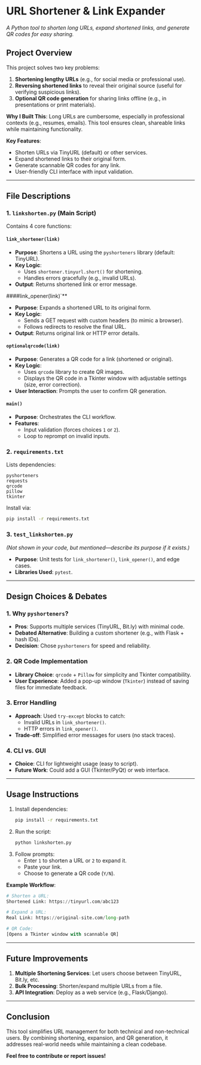 # **URL Shortener & Link Expander**
*A Python tool to shorten long URLs, expand shortened links, and generate QR codes for easy sharing.*

## **Project Overview**
This project solves two key problems:
1. **Shortening lengthy URLs** (e.g., for social media or professional use).
2. **Reversing shortened links** to reveal their original source (useful for verifying suspicious links).
3. **Optional QR code generation** for sharing links offline (e.g., in presentations or print materials).

**Why I Built This**:
Long URLs are cumbersome, especially in professional contexts (e.g., resumes, emails). This tool ensures clean, shareable links while maintaining functionality.

**Key Features**:
- Shorten URLs via TinyURL (default) or other services.
- Expand shortened links to their original form.
- Generate scannable QR codes for any link.
- User-friendly CLI interface with input validation.

---

## **File Descriptions**
### **1. `linkshorten.py` (Main Script)**
Contains 4 core functions:

#### **`link_shortener(link)`**
- **Purpose**: Shortens a URL using the `pyshorteners` library (default: TinyURL).
- **Key Logic**:
  - Uses `shortener.tinyurl.short()` for shortening.
  - Handles errors gracefully (e.g., invalid URLs).
- **Output**: Returns shortened link or error message.

####link_opener(link)`**
- **Purpose**: Expands a shortened URL to its original form.
- **Key Logic**:
  - Sends a GET request with custom headers (to mimic a browser).
  - Follows redirects to resolve the final URL.
- **Output**: Returns original link or HTTP error details.

#### **`optionalqrcode(link)`**
- **Purpose**: Generates a QR code for a link (shortened or original).
- **Key Logic**:
  - Uses `qrcode` library to create QR images.
  - Displays the QR code in a Tkinter window with adjustable settings (size, error correction).
- **User Interaction**: Prompts the user to confirm QR generation.

#### **`main()`**
- **Purpose**: Orchestrates the CLI workflow.
- **Features**:
  - Input validation (forces choices `1` or `2`).
  - Loop to reprompt on invalid inputs.

### **2. `requirements.txt`**
Lists dependencies:
```plaintext
pyshorteners
requests
qrcode
pillow
tkinter
```
Install via:
```bash
pip install -r requirements.txt
```

### **3. `test_linkshorten.py`**
*(Not shown in your code, but mentioned—describe its purpose if it exists.)*
- **Purpose**: Unit tests for `link_shortener()`, `link_opener()`, and edge cases.
- **Libraries Used**: `pytest`.

---

## **Design Choices & Debates**
### **1. Why `pyshorteners`?**
- **Pros**: Supports multiple services (TinyURL, Bit.ly) with minimal code.
- **Debated Alternative**: Building a custom shortener (e.g., with Flask + hash IDs).
- **Decision**: Chose `pyshorteners` for speed and reliability.

### **2. QR Code Implementation**
- **Library Choice**: `qrcode` + `Pillow` for simplicity and Tkinter compatibility.
- **User Experience**: Added a pop-up window (`Tkinter`) instead of saving files for immediate feedback.

### **3. Error Handling**
- **Approach**: Used `try-except` blocks to catch:
  - Invalid URLs in `link_shortener()`.
  - HTTP errors in `link_opener()`.
- **Trade-off**: Simplified error messages for users (no stack traces).

### **4. CLI vs. GUI**
- **Choice**: CLI for lightweight usage (easy to script).
- **Future Work**: Could add a GUI (Tkinter/PyQt) or web interface.

---

## **Usage Instructions**
1. Install dependencies:
   ```bash
   pip install -r requirements.txt
   ```
2. Run the script:
   ```bash
   python linkshorten.py
   ```
3. Follow prompts:
   - Enter `1` to shorten a URL or `2` to expand it.
   - Paste your link.
   - Choose to generate a QR code (`Y/N`).

**Example Workflow**:
```python
# Shorten a URL:
Shortened Link: https://tinyurl.com/abc123

# Expand a URL:
Real Link: https://original-site.com/long-path

# QR Code:
[Opens a Tkinter window with scannable QR]
```

---

## **Future Improvements**
1. **Multiple Shortening Services**: Let users choose between TinyURL, Bit.ly, etc.
2. **Bulk Processing**: Shorten/expand multiple URLs from a file.
3. **API Integration**: Deploy as a web service (e.g., Flask/Django).

---

## **Conclusion**
This tool simplifies URL management for both technical and non-technical users. By combining shortening, expansion, and QR generation, it addresses real-world needs while maintaining a clean codebase.

**Feel free to contribute or report issues!**

